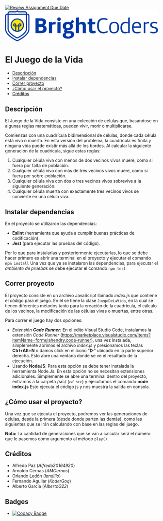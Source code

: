 [![Review Assignment Due Date](https://classroom.github.com/assets/deadline-readme-button-24ddc0f5d75046c5622901739e7c5dd533143b0c8e959d652212380cedb1ea36.svg)](https://classroom.github.com/a/-MyOgzrv)
![BrightCoders Logo](img/logo.png)

# El Juego de la Vida
* [Descripción](#descripción)
* [Instalar dependencias](#instalar-dependencias)
* [Correr proyecto](#Correr-proyecto)
* [¿Cómo usar el proyecto?](#¿Cómo-usar-el-proyecto?)
* [Créditos](#Créditos)

## Descripción
El Juego de la Vida consiste en una colección de células que, basándose en algunas reglas matemáticas, pueden vivir, morir o multiplicarse. 

Comienzas con una cuadrícula bidimensional de células, donde cada célula está viva o muerta. En esta versión del problema, la cuadrícula es finita y ninguna vida puede existir más allá de los bordes. Al calcular la siguiente generación de la cuadrícula, sigue estas reglas:

1.  Cualquier célula viva con menos de dos vecinos vivos muere, como si fuera por falta de población.
2.  Cualquier célula viva con más de tres vecinos vivos muere, como si fuera por sobre-población.
3.  Cualquier célula viva con dos o tres vecinos vivos sobrevive a la siguiente generación.
4.  Cualquier célula muerta con exactamente tres vecinos vivos se convierte en una célula viva.

## Instalar dependencias 
En el proyecto se utilizaron las dependencias:
- **Eslint** (herramienta que ayuda a cumplir buenas prácticas de codificación).
- **Jest** (para ejecutar las pruebas del código).

Por lo que para instalarlas y posteriormente ejecutarlas, lo que se debe hacer primero es abrir una terminal en el proyecto y ejecutar el comando 
`npm install`
Una vez que ya se instalaron las dependencias, para ejecutar el *ambiente de pruebas* se debe ejecutar el comando 
`npm test` 

## Correr proyecto
El proyecto consiste en un archivo JavaScript llamado *index.js* que contiene el código para el juego. En él se tiene la clase `JuegoDeLaVida`, en la cual se tienen diferentes métodos tanto para la creación de la cuadrícula, el cálculo de los vecinos, la modificación de las células vivas o muertas, entre otras.

Para correr el juego hay dos opciones:
- *Extensión* ***Code Runner:*** En el edito Visual Studio Code, instalamos la extensión *Code Runner* (https://marketplace.visualstudio.com/items?itemName=formulahendry.code-runner), una vez instalada, simplemente abrimos el archivo *index.js* y presionamos las teclas **Ctrl+Alt+N** o damos click en el ícono "**▷**" ubicado en la parte superior derecha. Esto abre una ventana donde se ve el resultado de la ejecución.
- Usando **NodeJS**: Para esta opción se debe tener instalada la herramienta Node.Js. En esta opción no se necesitan extensiones adicionales. Simplemente se abre una terminal dentro del proyecto, entramos a la carpeta /src/ (*`cd src`*) y ejecutamos el comando **node index.js** 
Esto ejecuta el código js y nos muestra la salida en consola.

## ¿Cómo usar el proyecto?
Una vez que se ejecuta el proyecto, podremos ver las generaciones de células, desde la primera (desde donde parten las demás), como las siguientes que se irán calculando con base en las reglas del juego. 

**Nota:** La cantidad de generaciones que se van a calcular será el número que le pasemos como argumento al método `play()`.

## Créditos
- Alfredo Paz (*Alfredo20164920*)
- Arnoldo Cernas (*AMCernas*)
- Orlando Ledón (*landillo*)
- Fernando Aguilar (*KoderGoq*)
- Alberto García (*AlbertoG22*)
## Badges
*  [![Codacy Badge](https://app.codacy.com/project/badge/Grade/0f579a010cf543beab1a846035db9a53)](https://app.codacy.com/gh/BrightCoders-Institute/reto-el-juego-de-la-vida-team-1/dashboard?branch=main)
